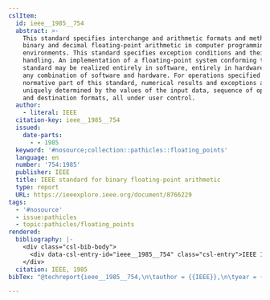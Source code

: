 ```yaml
---
cslItem:
  id: ieee__1985__754
  abstract: >-
    This standard specifies interchange and arithmetic formats and methods for
    binary and decimal floating-point arithmetic in computer programming
    environments. This standard specifies exception conditions and their default
    handling. An implementation of a floating-point system conforming to this
    standard may be realized entirely in software, entirely in hardware, or in
    any combination of software and hardware. For operations specified in the
    normative part of this standard, numerical results and exceptions are
    uniquely determined by the values of the input data, sequence of operations,
    and destination formats, all under user control.
  author:
    - literal: IEEE
  citation-key: ieee__1985__754
  issued:
    date-parts:
      - - 1985
  keyword: '#nosource;collection::pathicles::floating_points'
  language: en
  number: '754:1985'
  publisher: IEEE
  title: IEEE standard for binary floating-point arithmetic
  type: report
  URL: https://ieeexplore.ieee.org/document/8766229
tags:
  - '#nosource'
  - issue:pathicles
  - topic:pathicles/floating_points
rendered:
  bibliography: |-
    <div class="csl-bib-body">
      <div data-csl-entry-id="ieee__1985__754" class="csl-entry">IEEE 1985 <i>IEEE standard for binary floating-point arithmetic</i>. 754:1985. IEEE. Available at: <a href='https://ieeexplore.ieee.org/document/8766229.'>https://ieeexplore.ieee.org/document/8766229.</a></div>
    </div>
  citation: IEEE, 1985
bibTex: "@techreport{ieee__1985__754,\n\tauthor = {{IEEE}},\n\tyear = {1985},\n\tnumber = {754:1985},\n\tinstitution = {IEEE},\n\ttitle = {IEEE standard for binary floating-point arithmetic},\n}\n\n"

---
```

